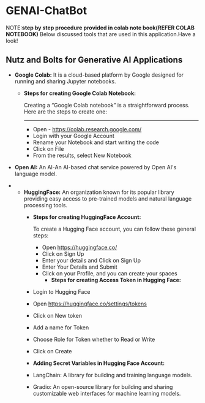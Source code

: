 # GENAI-ChatBot
NOTE:**step by step procedure provided in colab note book(REFER COLAB NOTEBOOK)**
Below discussed tools that are used in this application.Have a look!
## **Nutz and Bolts for Generative AI Applications**

- **Google Colab:** It is a cloud-based platform by Google designed for running and sharing Jupyter notebooks.
    - **Steps for** **creating Google Colab Notebook:**
        
        Creating a “Google Colab notebook” is a straightforward process. Here are the steps to create one:
        ****
        
        - Open - https://colab.research.google.com/
        - Login with your Google Account
        - Rename your Notebook and start writing the code
        - Click on File
        - From the results, select New Notebook

- **Open AI:** An AI-An AI-based chat service powered by Open AI's language model.
- - **HuggingFace:** An organization known for its popular library providing easy access to pre-trained models and natural language processing tools.
    - **Steps for creating HuggingFace Account:**
        
        To create a Hugging Face account, you can follow these general steps:
        
        - Open https://huggingface.co/
        - Click on Sign Up
        - Enter your details and Click on Sign Up
        - Enter Your Details and Submit
        - Click on your Profile, and you can create your spaces
          - **Steps for creating Access Token in Hugging Face:**
    - Login to Hugging Face
    - Open https://huggingface.co/settings/tokens
    - Click on New token
    - Add a name for Token
    - Choose Role for Token whether to Read or Write
    - Click on Create
    - **Adding Secret Variables in Hugging Face Account:**
    - LangChain: A library for building and training language models.
    - Gradio: An open-source library for building and sharing customizable web interfaces for machine learning models.

